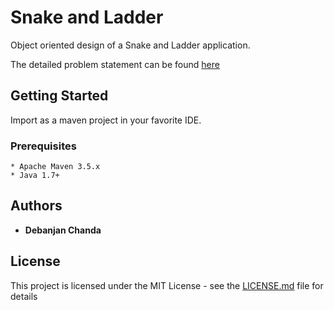 # Snake and Ladder

Object oriented design of a Snake and Ladder application.

The detailed problem statement can be found [here](https://workattech.github.io/mock-machine-coding-1/problem-statement)
## Getting Started

Import as a maven project in your favorite IDE.

### Prerequisites

```
* Apache Maven 3.5.x
* Java 1.7+
```
## Authors

* **Debanjan Chanda**

## License

This project is licensed under the MIT License - see the [LICENSE.md](LICENSE.md) file for details

